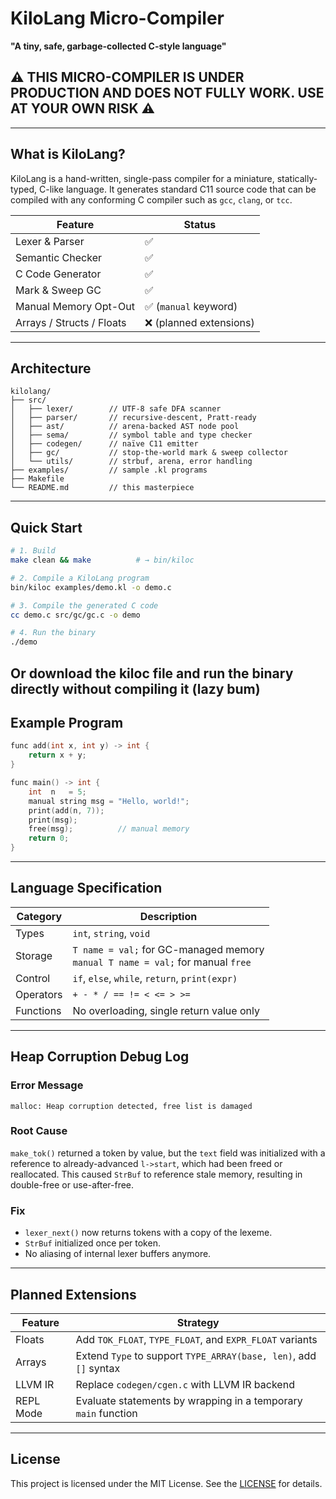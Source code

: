 # KiloLang Micro-Compiler

**"A tiny, safe, garbage-collected C-style language"**

## ⚠️ THIS MICRO-COMPILER IS UNDER PRODUCTION AND DOES NOT FULLY WORK. USE AT YOUR OWN RISK ⚠️

---

## What is KiloLang?

KiloLang is a hand-written, single-pass compiler for a miniature, statically-typed, C-like language. It generates standard C11 source code that can be compiled with any conforming C compiler such as `gcc`, `clang`, or `tcc`.

| Feature                   | Status                 |
| ------------------------- | ---------------------- |
| Lexer & Parser            | ✅                      |
| Semantic Checker          | ✅                      |
| C Code Generator          | ✅                      |
| Mark & Sweep GC           | ✅                      |
| Manual Memory Opt-Out     | ✅ (`manual` keyword)   |
| Arrays / Structs / Floats | ❌ (planned extensions) |

---

## Architecture

```
kilolang/
├── src/
│   ├── lexer/        // UTF-8 safe DFA scanner
│   ├── parser/       // recursive-descent, Pratt-ready
│   ├── ast/          // arena-backed AST node pool
│   ├── sema/         // symbol table and type checker
│   ├── codegen/      // naïve C11 emitter
│   ├── gc/           // stop-the-world mark & sweep collector
│   └── utils/        // strbuf, arena, error handling
├── examples/         // sample .kl programs
├── Makefile
└── README.md         // this masterpiece
```

---

## Quick Start

```bash
# 1. Build
make clean && make          # → bin/kiloc

# 2. Compile a KiloLang program
bin/kiloc examples/demo.kl -o demo.c

# 3. Compile the generated C code
cc demo.c src/gc/gc.c -o demo

# 4. Run the binary
./demo
```

Or download the kiloc file and run the binary directly without compiling it (lazy bum)
---

## Example Program

```c
func add(int x, int y) -> int {
    return x + y;
}

func main() -> int {
    int  n   = 5;
    manual string msg = "Hello, world!";
    print(add(n, 7));
    print(msg);
    free(msg);          // manual memory
    return 0;
}
```

---

## Language Specification

| Category  | Description                                                                       |
| --------- | --------------------------------------------------------------------------------- |
| Types     | `int`, `string`, `void`                                                           |
| Storage   | `T name = val;` for GC-managed memory<br>`manual T name = val;` for manual `free` |
| Control   | `if`, `else`, `while`, `return`, `print(expr)`                                    |
| Operators | `+ - * / == != < <= > >=`                                                         |
| Functions | No overloading, single return value only                                          |

---

## Heap Corruption Debug Log

### Error Message

```
malloc: Heap corruption detected, free list is damaged
```

### Root Cause

`make_tok()` returned a token by value, but the `text` field was initialized with a reference to already-advanced `l->start`, which had been freed or reallocated. This caused `StrBuf` to reference stale memory, resulting in double-free or use-after-free.

### Fix

* `lexer_next()` now returns tokens with a copy of the lexeme.
* `StrBuf` initialized once per token.
* No aliasing of internal lexer buffers anymore.

---

## Planned Extensions

| Feature   | Strategy                                                          |
| --------- | ----------------------------------------------------------------- |
| Floats    | Add `TOK_FLOAT`, `TYPE_FLOAT`, and `EXPR_FLOAT` variants          |
| Arrays    | Extend `Type` to support `TYPE_ARRAY(base, len)`, add `[]` syntax |
| LLVM IR   | Replace `codegen/cgen.c` with LLVM IR backend                     |
| REPL Mode | Evaluate statements by wrapping in a temporary `main` function    |

---

## License

This project is licensed under the MIT License. See the [LICENSE](LICENSE.md) for details.